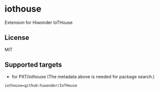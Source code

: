 # iothouse

Extension for Hiwonder IoTHouse

## License

MIT

## Supported targets

* for PXT/iothouse
(The metadata above is needed for package search.)

```package
iothouse=github:hiwonder/IoTHouse
```


